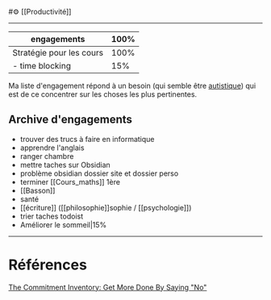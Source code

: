 #⚙️   [[Productivité]]
___
engagements|100%
--|--
Stratégie pour les cours|100%
- time blocking|15%

Ma liste d'engagement répond à un besoin (qui semble être [autistique](autisme.md)) qui est de ce concentrer sur les choses les plus pertinentes.
## Archive d'engagements
- trouver des trucs à faire en informatique
- apprendre l'anglais
- ranger chambre
- mettre taches sur Obsidian
- problème obsidian dossier site et dossier perso
- terminer [[Cours_maths]] 1ère
- [[Basson]]
- santé
- [[écriture]] ([[philosophie]]sophie / [[psychologie]])
- trier taches todoist
- Améliorer le sommeil|15%

___
# Références
[The Commitment Inventory: Get More Done By Saying "No"](https://todoist.com/productivity-methods/commitment-inventory)